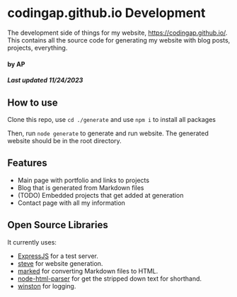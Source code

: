 # codingap.github.io Development

The development side of things for my website, https://codingap.github.io/. This contains all the source code for generating my website with blog posts, projects, everything.

#### by AP

##### Last updated 11/24/2023

## How to use

Clone this repo, use `cd ./generate` and use `npm i` to install all packages

Then, run `node generate` to generate and run website. The generated website should be in the root directory.

## Features

- Main page with portfolio and links to projects
- Blog that is generated from Markdown files
- (TODO) Embedded projects that get added at generation
- Contact page with all my information

## Open Source Libraries

It currently uses:

- [ExpressJS](https://expressjs.com/) for a test server.
- [steve](https://github.com/CodingAP/steve) for website generation.
- [marked](https://marked.js.org/) for converting Markdown files to HTML.
- [node-html-parser](https://github.com/taoqf/node-html-parser) for get the stripped down text for shorthand.
- [winston](https://github.com/winstonjs/winston) for logging.
